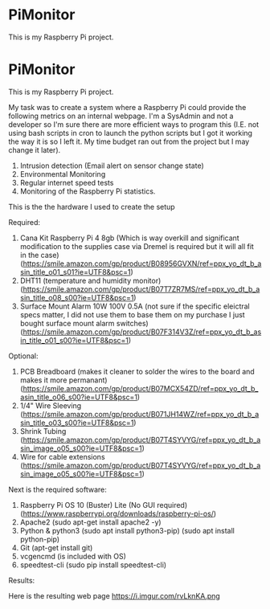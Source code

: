 # PiMonitor
This is my Raspberry Pi project.
# PiMonitor
This is my Raspberry Pi project.

My task was to create a system where a Raspberry Pi could provide the following metrics on an internal webpage. I'm a SysAdmin and not a developer so I'm sure there are more efficient ways to program this (I.E. not using bash scripts in cron to launch the python scripts but I got it working the way it is so I left it. My time budget ran out from the project but I may change it later).

1. Intrusion detection
  (Email alert on sensor change state)
2. Environmental Monitoring
3. Regular internet speed tests
4. Monitoring of the Raspberry Pi statistics.

This is the the hardware I used to create the setup

Required:
1. Cana Kit Raspberry Pi 4 8gb (Which is way overkill and significant modification to the supplies case via Dremel is required but it will all fit in the case)
  (https://smile.amazon.com/gp/product/B08956GVXN/ref=ppx_yo_dt_b_asin_title_o01_s01?ie=UTF8&psc=1)
2. DHT11 (temperature and humidity monitor)
  (https://smile.amazon.com/gp/product/B07T7ZR7MS/ref=ppx_yo_dt_b_asin_title_o08_s00?ie=UTF8&psc=1)
3. Surface Mount Alarm 10W 100V 0.5A (not sure if the specific eleictral specs matter, I did not use them to base them on my purchase I just bought surface mount alarm switches)
  (https://smile.amazon.com/gp/product/B07F314V3Z/ref=ppx_yo_dt_b_asin_title_o01_s00?ie=UTF8&psc=1)

Optional:
1. PCB Breadboard (makes it cleaner to solder the wires to the board and makes it more permanant)
  (https://smile.amazon.com/gp/product/B07MCX54ZD/ref=ppx_yo_dt_b_asin_title_o06_s00?ie=UTF8&psc=1)
2. 1/4" Wire Sleeving
  (https://smile.amazon.com/gp/product/B071JH14WZ/ref=ppx_yo_dt_b_asin_title_o03_s00?ie=UTF8&psc=1)
3. Shrink Tubing
  (https://smile.amazon.com/gp/product/B07T4SYVYG/ref=ppx_yo_dt_b_asin_image_o05_s00?ie=UTF8&psc=1)
4. Wire for cable extensions
  (https://smile.amazon.com/gp/product/B07T4SYVYG/ref=ppx_yo_dt_b_asin_image_o05_s00?ie=UTF8&psc=1)
    
Next is the required software:

1. Raspberry Pi OS 10 (Buster) Lite (No GUI required)
  (https://www.raspberrypi.org/downloads/raspberry-pi-os/)
2. Apache2
  (sudo apt-get install apache2 -y)
3. Python & python3
  (sudo apt install python3-pip)
  (sudo apt install python-pip)
4. Git
  (apt-get install git)
5. vcgencmd (is included with OS)
6. speedtest-cli
  (sudo pip install speedtest-cli)
  
Results:
  
Here is the resulting web page
https://i.imgur.com/rvLknKA.png

